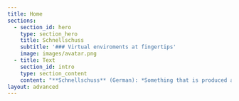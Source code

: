 ```yaml
---
title: Home
sections:
  - section_id: hero
    type: section_hero
    title: Schnellschuss
    subtitle: '### Virtual enviroments at fingertips'
    image: images/avatar.png
  - title: Text
    section_id: intro
    type: section_content
    content: "**Schnellschuss** (German): *Something that is produced at short notice, without long planning, without thorough preparation (e.g. in response to an unforeseen event)*\n\t\nWith Schnellschuss you can create powerful private enviroments (we call it *shots*) for short term or project dedicated use - in just one command.\n\n### What is a shot?\n\nSome quick facts for you:\n\n- A *shot* is a virtual fully-fledged linux enviroment, hosted in our cloud. \n- It's getting created on demand in under **9 seconds** in just one command.\n- We connect a **1Gbit** shared enterprise ethernet connection to every *shot*. Allowing up- and download speeds up to **120 MB/s** \n- **You** have the full controll over a *shot*. It is a fully fledged server with its own dedicated and public IP-address, enabeling your friends or collages to connect.\n\n### How I can access my shot?\n\n- We offer a command-line interface for MacOS/Linux/Windows\n- There will be also a more fancy a desktop app for MacOS/Linux/Windows with advanced account management features\n- We offer a WebApp with the same functionality as the desktop app\n- Via an Android/iOS App\n\nWe got everything covered!\n\n### Disposable enviroments\n\n#### Testing \n\nYou like to try out new things, want to quickly check how different configurations behave, or just want to make your new webapp accessible to give your friends a look? At the same time you don't want to mess up your lokal system?\n\nWe got the right thing for you!\n\n*Shots* are bringing several benefits compared to local testing enviroments:\n\n- Every enviroment does have it's own puplic and dedicated IP-address - enabling friends and colleagues to e.g. connect to your test enviroment and give you a feedback about the website you just created. It's a real server!\n- Local enviroments produce a lot of waste and may slow down your system if not taken care of. Just leave the cleanup to us! Every testing enviroment is disposed after disconencting from it (only if you wish so! See [Project enviroments](#project enviroments)).\n\nOf course **Docker** is also available and pre-installed on our *shots* - possible faster instantiated due to our fast ehernet conenction. \n\n#### Compensating bad bandwith\n\nWorking with large files is a mess! Especially if you have to share the WiFi with Netflix addicts, or working from coffee shops.\nExtracting this config-file out of your Backup, or checking the output of this new machine learning model can escalate to a long lasting and frustrating journey.\n\nEvery *shot* is providing you with a **1Gbit** (up/download with up to 120MB/s) private enviroment, created in under **9 seconds**. Freshly created on every creation. Just piping console in- and output to your device!\n\n#### Examples\n\n##### Create a disposable test shot\n\n```console\n[fafre@fafre-20hn002vge ~]$ schnellschuss new disposable\nCreated new shot with IPv4: 192.168.1.1 IPv6: ::ffff:c0a8:101\nroot@ss-36dj9:~# echo hello from shot\nhello from shot\nroot@ss-36dj9:~# exit\nShot has been disposed\n[fafre@fafre-20hn002vge ~]$\n```\n\n##### Resume a shot\n\nThis only works when you connect via a shared conenction.\n\n```console\n[fafre@fafre-20hn002vge ~]$ schnellschuss new disposable --name resume-test --shared\nCreated new shot \"resume-test\" with IPv4: 192.168.1.1 IPv6: ::ffff:c0a8:101\nroot@resume-test:~# export x=shot\nroot@resume-test:~# echo $x\nshot\nroot@resume-test:~# exit --keep-alive\nShot has been put to background\n[fafre@fafre-20hn002vge ~]$ echo $x\n\n[fafre@fafre-20hn002vge ~]$ schnellschuss resume resume-test\nShot \"resume-test\" resumed with IPv4: 192.168.1.1 IPv6: ::ffff:c0a8:101\nroot@resume-test:~# echo $x\nshot\nroot@resume-test:~#\n```\n\n### Project Enviroments\n\nWe also give you the option to keep *shots* running in the background and connect to them later on again. The system stays fully active in the background. Also we offer the possibility to save the current state of the *shot* as a image and create a new *shot* at any given time from this state. This is similiar to shutting down and start your local computer - with the addition of cloning your harddrive to another computer!\n\nEspecially the image-function makes it possible to have your own dedicated and isolated project enviroment in the cloud - instantiated and ready in under **9 seconds**. \n\n#### Some use cases\n\n- Quickly instantiate your personal picture-backup image, upload the latest pictures via the hosted web-app you installed yourself earlier (like Nextcloud). Save the state and put it to sleep again.\n\n- Create an webserver enviroment to show the latest progress of your webapp to your friends. Instantiate a *shot* from your configured image, upload the updated files and your ready to show off!\n\n- Working on larger and more time intensive projects, like configuring a mailserver or a specific software enviroment. Save the image, go to sleep and put everythign up again in the morning!\n\n#### Examples\n\n##### Create a project shot\n\n```console\n[fafre@fafre-20hn002vge ~]$ schnellschuss new project\nCreated new shot with IPv4: 192.168.1.1 IPv6: ::ffff:c0a8:101\nroot@ss-36dj9:~# touch newconfig.json\nroot@ss-36dj9:~# exit\nProject hasn't been saved! Enter image name to save: test-project\nShutting down shot...\nCreating image...\n[fafre@fafre-20hn002vge ~]$\n```\n\n### Images\n\nWe already told you how you can use images for project enviroments in the [Project Enviroments section](#project enviroments). Now we tell you more details about it.\n\n#### Flexibility\n\nAt any time you can clone your image and see how it performs with a changed configuration or middleware. See this a s a branch of your GitHub Repositiory for your *shot*!\n\nYou can create an unlimited amount of instances from your image \n\n#### Sharing is caring\n\nIt's possible to share your private images with your friends - see this as a fork of your GitHub repository for your *shot*!\n\nThis makes it easy to work together on server projects with your friends, colleagues or even the *Schnellschuss* community.\n\n#### Make it permanent\n\nOnce you finished your project, we offer you to host the image on a real virtual or dedicated server, putting you into production with just one command!\n\n#### Examples\n\n##### Resume a project shot from image\n\n```console\n[fafre@fafre-20hn002vge ~]$ schnellschuss new project --from-image test-project\nCreated new shot with IPv4: 192.168.1.1 IPv6: ::ffff:c0a8:101\nroot@ss-36dj9:~# rm newconfig.json\nroot@ss-36dj9:~# exit\nProject hasn't been saved! Enter image name to save: test-project-without-config\nShutting down shot...\nCreating image...\n[fafre@fafre-20hn002vge ~]$\n```\n\n##### Create a shot from docker container\n\n```console\n[fafre@fafre-20hn002vge ~]$ schnellschuss new disposable --from-docker ubuntu:latest\nCreated new shot with IPv4: 192.168.1.1 IPv6: ::ffff:c0a8:101\nroot@ss-36dj9:~# docker run -it ubuntu:latest\nroot@6bd5be2ae8dc:/# exit\nroot@ss-36dj9:~# exit\nShot has been disposed\n[fafre@fafre-20hn002vge ~]$\n```\n\n### Session sharing\n\n*Schnellschuss* offers you two ways how you can conenct to your *shot*:\n\n1. Shared secure end-to-end connection\n2. Direct secure and private end-to-end conenction \n\nYou can freely chose your connection method, depending on your needs.\n\n#### Shared connection\n\nWith the shared connection you have the possibility to work together with friends or colleagues at the same time in the same session! See this as the terminal-version of TeamViewer!\n\n- Decide if you want to share read and additionally write access to your session and share the conenction link or Id. And watch at the same *shot* in real-time.\n- You are able to record your session and use it later on as a documentation or create an interactive Tutorial from!\n- Instantly stream your *shot* output during a presentation, course, webcast, or programming stream! See this as Twitch for your Terminal.\n\n#### Examples\n\n##### Share with friend\n\n```console\n[fafre@fafre-20hn002vge ~]$ schnellschuss new disposable\nCreated new shot with IPv4: 192.168.1.1 IPv6: ::ffff:c0a8:101\nroot@ss-36dj9:~# echo hello from shot\nhello from shot\nroot@ss-36dj9:~# schnellschuss share\nYour session Id is 293ad5ad-0d10-45e3-b1fa-328bf90c8be1\nroot@ss-36dj9:~# \n```\n\n```console\n[friend@fafre-20hn002vge ~]$ schnellschuss join 293ad5ad-0d10-45e3-b1fa-328bf90c8be1\nJoined shot with IPv4: 192.168.1.1 IPv6: ::ffff:c0a8:101\nroot@ss-36dj9:~# echo hello from shot\nhello from shot\nroot@ss-36dj9:~# schnellschuss share\nYour session Id is 293ad5ad-0d10-45e3-b1fa-328bf90c8be1\nroot@ss-36dj9:~# \n```"
layout: advanced
---
```

